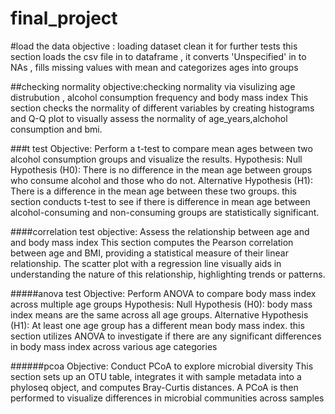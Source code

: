 # final_project
#load the data
objective : loading dataset clean it for further tests 
this section loads the csv file in to dataframe , it converts 'Unspecified' in to NAs , fills missing values with mean and  categorizes ages into groups

##checking normality
objective:checking normality via visulizing age distrubution , alcohol consumption frequency and body mass index 
This section checks the normality of different variables by creating  histograms and Q-Q plot to visually assess the normality of age_years,alchohol  consumption and bmi. 

###t test
Objective: Perform a t-test to compare mean ages between two alcohol consumption groups and visualize the results.
Hypothesis:
Null Hypothesis (H0): There is no difference in the mean age between groups who consume alcohol and those who do not.
Alternative Hypothesis (H1): There is a difference in the mean age between these two groups.
this section conducts t-test to see if there is difference  in mean age between alcohol-consuming and non-consuming groups are statistically significant.

####correlation test 
objective: Assess the relationship between age and and body mass index 
This section computes the Pearson correlation between age and BMI, providing a statistical measure of their linear relationship. The scatter plot with a regression line visually aids in understanding the nature of this relationship, highlighting trends or patterns.

#####anova test
Objective: Perform ANOVA to compare body mass index across multiple age groups 
Hypothesis:
Null Hypothesis (H0): body mass index means are the same across all age groups.
Alternative Hypothesis (H1): At least one age group has a different mean body mass index.
this section utilizes ANOVA to investigate if there are any significant differences in body mass index across various age categories

######pcoa 
Objective: Conduct PCoA to explore microbial diversity
This section sets up an OTU table, integrates it with sample metadata into a phyloseq object, and computes Bray-Curtis distances. A PCoA is then performed to visualize differences in microbial communities across samples
